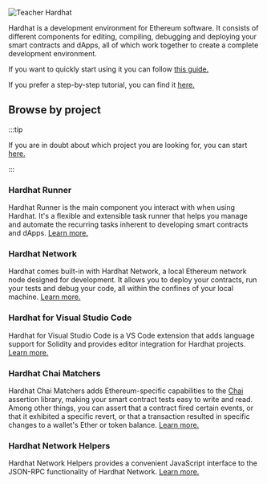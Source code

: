 ![Teacher Hardhat](/hardhat-tutorial.svg)

Hardhat is a development environment for Ethereum software. It consists of different components for editing, compiling, debugging and deploying your smart contracts and dApps, all of which work together to create a complete development environment.

If you want to quickly start using it you can follow [this guide.](/hardhat-runner/docs/getting-started/index.md#overview)

If you prefer a step-by-step tutorial, you can find it [here.](/tutorial)

## Browse by project

:::tip

If you are in doubt about which project you are looking for, you can start [here.](/hardhat-runner)

:::

### Hardhat Runner

Hardhat Runner is the main component you interact with when using Hardhat. It's a flexible and extensible task runner that helps you manage and automate the recurring tasks inherent to developing smart contracts and dApps. [Learn more.](/hardhat-runner)

### Hardhat Network

Hardhat comes built-in with Hardhat Network, a local Ethereum network node designed for development. It allows you to deploy your contracts, run your tests and debug your code, all within the confines of your local machine. [Learn more.](/hardhat-network)

### Hardhat for Visual Studio Code

Hardhat for Visual Studio Code is a VS Code extension that adds language support for Solidity and provides editor integration for Hardhat projects. [Learn more.](/hardhat-vscode)

### Hardhat Chai Matchers

Hardhat Chai Matchers adds Ethereum-specific capabilities to the [Chai](https://www.chaijs.com/) assertion library, making your smart contract tests easy to write and read. Among other things, you can assert that a contract fired certain events, or that it exhibited a specific revert, or that a transaction resulted in specific changes to a wallet's Ether or token balance. [Learn more.](/hardhat-chai-matchers)

### Hardhat Network Helpers

Hardhat Network Helpers provides a convenient JavaScript interface to the JSON-RPC functionality of Hardhat Network. [Learn more.](/hardhat-network-helpers)
